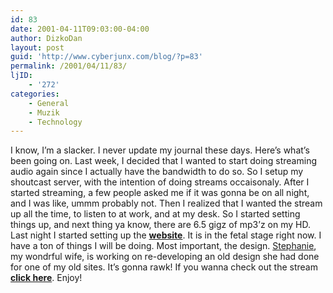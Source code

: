 ```yaml
---
id: 83
date: 2001-04-11T09:03:00-04:00
author: DizkoDan
layout: post
guid: 'http://www.cyberjunx.com/blog/?p=83'
permalink: /2001/04/11/83/
ljID:
    - '272'
categories:
    - General
    - Muzik
    - Technology
---
```


I know, I’m a slacker. I never update my journal these days. Here’s what’s been going on. Last week, I decided that I wanted to start doing streaming audio again since I actually have the bandwidth to do so. So I setup my shoutcast server, with the intention of doing streams occaisonaly. After I started streaming, a few people asked me if it was gonna be on all night, and I was like, ummm probably not. Then I realized that I wanted the stream up all the time, to listen to at work, and at my desk. So I started setting things up, and next thing ya know, there are 6.5 gigz of mp3’z on my HD. Last night I started setting up the **[website](http://www.dollar25.org/)**. It is in the fetal stage right now. I have a ton of things I will be doing. Most important, the design. [Stephanie](http://punquin.livejournal.com/), my wondrful wife, is working on re-developing an old design she had done for one of my old sites. It’s gonna rawk! If you wanna check out the stream **[click here](http://www.dollar25.org/listen.pls)**. Enjoy!